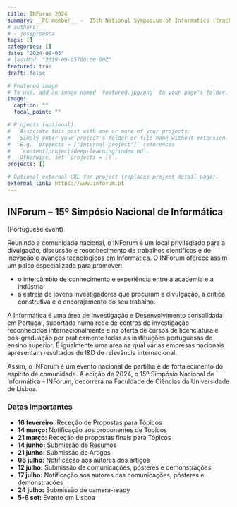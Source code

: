 ```yaml
---
title: INForum 2024
summary: __PC member__ -  15th National Symposium of Informatics (track SOFT-PT)
# authors:
# - joseproenca
tags: []
categories: []
date: "2024-09-05"
# lastMod: "2019-09-05T00:00:00Z"
featured: true
draft: false

# Featured image
# To use, add an image named `featured.jpg/png` to your page's folder. 
image:
  caption: ""
  focal_point: ""

# Projects (optional).
#   Associate this post with one or more of your projects.
#   Simply enter your project's folder or file name without extension.
#   E.g. `projects = ["internal-project"]` references 
#   `content/project/deep-learning/index.md`.
#   Otherwise, set `projects = []`.
projects: []

# Optional external URL for project (replaces project detail page).
external_link: https://www.inforum.pt
---
```


## INForum – 15º Simpósio Nacional de Informática

(Portuguese event)

Reunindo a comunidade nacional, o INForum é um local privilegiado para a divulgação, discussão e reconhecimento de trabalhos científicos e de inovação e avanços tecnológicos em Informática. O INForum oferece assim um palco especializado para promover:

- o intercâmbio de conhecimento e experiência entre a academia e a indústria
- a estreia de jovens investigadores que procuram a divulgação, a crítica construtiva e o encorajamento do seu trabalho.

A Informática é uma área de Investigação e Desenvolvimento consolidada em Portugal, suportada numa rede de centros de investigação reconhecidos internacionalmente e na oferta de cursos de licenciatura e pós-graduação por praticamente todas as instituições portuguesas de ensino superior. É igualmente uma área na qual várias empresas nacionais apresentam resultados de I&D de relevância internacional.

Assim, o INForum é um evento nacional de partilha e de fortalecimento do espírito de comunidade. A edição de 2024, o 15º Simpósio Nacional de Informática - INForum, decorrerá na Faculdade de Ciências da Universidade de Lisboa.

### Datas Importantes

- __16 fevereiro:__ Receção de Propostas para Tópicos
- __14 março:__ Notificação aos proponentes de Tópicos
- __21 março:__ Receção de propostas finais para Tópicos
- __14 junho:__ Submissão de Resumos
- __21 junho:__ Submissão de Artigos
- __08 julho:__ Notificação aos autores dos artigos
- __12 julho:__ Submissão de comunicações, pósteres e demonstrações
- __17 julho:__ Notificação aos autores das comunicações, pósteres e demonstrações
- __24 julho:__ Submissão de camera-ready
- __5-6 set:__ Evento em Lisboa
